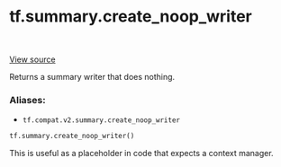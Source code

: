 <div itemscope itemtype="http://developers.google.com/ReferenceObject">
<meta itemprop="name" content="tf.summary.create_noop_writer" />
<meta itemprop="path" content="Stable" />
</div>

# tf.summary.create_noop_writer

<!-- Insert buttons -->

<table class="tfo-notebook-buttons tfo-api" align="left">
</table>

<a target="_blank" href="/code/stable/tensorflow/python/ops/summary_ops_v2.py">View source</a>



<!-- Start diff -->
Returns a summary writer that does nothing.

### Aliases:

* `tf.compat.v2.summary.create_noop_writer`


``` python
tf.summary.create_noop_writer()
```



<!-- Placeholder for "Used in" -->

This is useful as a placeholder in code that expects a context manager.